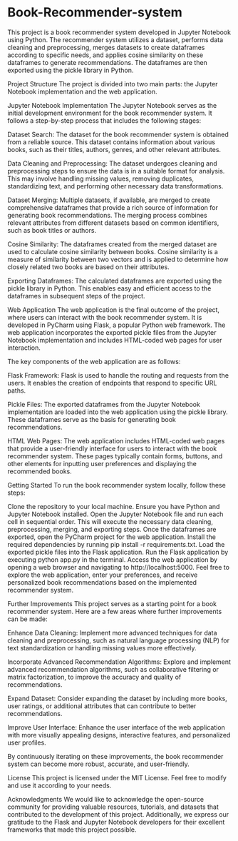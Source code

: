 # Book-Recommender-system

This project is a book recommender system developed in Jupyter Notebook using Python. The recommender system utilizes a dataset, performs data cleaning and preprocessing, merges datasets to create dataframes according to specific needs, and applies cosine similarity on these dataframes to generate recommendations. The dataframes are then exported using the pickle library in Python.

Project Structure
The project is divided into two main parts: the Jupyter Notebook implementation and the web application.

Jupyter Notebook Implementation
The Jupyter Notebook serves as the initial development environment for the book recommender system. It follows a step-by-step process that includes the following stages:

Dataset Search: The dataset for the book recommender system is obtained from a reliable source. This dataset contains information about various books, such as their titles, authors, genres, and other relevant attributes.

Data Cleaning and Preprocessing: The dataset undergoes cleaning and preprocessing steps to ensure the data is in a suitable format for analysis. This may involve handling missing values, removing duplicates, standardizing text, and performing other necessary data transformations.

Dataset Merging: Multiple datasets, if available, are merged to create comprehensive dataframes that provide a rich source of information for generating book recommendations. The merging process combines relevant attributes from different datasets based on common identifiers, such as book titles or authors.

Cosine Similarity: The dataframes created from the merged dataset are used to calculate cosine similarity between books. Cosine similarity is a measure of similarity between two vectors and is applied to determine how closely related two books are based on their attributes.

Exporting Dataframes: The calculated dataframes are exported using the pickle library in Python. This enables easy and efficient access to the dataframes in subsequent steps of the project.

Web Application
The web application is the final outcome of the project, where users can interact with the book recommender system. It is developed in PyCharm using Flask, a popular Python web framework. The web application incorporates the exported pickle files from the Jupyter Notebook implementation and includes HTML-coded web pages for user interaction.

The key components of the web application are as follows:

Flask Framework: Flask is used to handle the routing and requests from the users. It enables the creation of endpoints that respond to specific URL paths.

Pickle Files: The exported dataframes from the Jupyter Notebook implementation are loaded into the web application using the pickle library. These dataframes serve as the basis for generating book recommendations.

HTML Web Pages: The web application includes HTML-coded web pages that provide a user-friendly interface for users to interact with the book recommender system. These pages typically contain forms, buttons, and other elements for inputting user preferences and displaying the recommended books.

Getting Started
To run the book recommender system locally, follow these steps:

Clone the repository to your local machine.
Ensure you have Python and Jupyter Notebook installed.
Open the Jupyter Notebook file and run each cell in sequential order. This will execute the necessary data cleaning, preprocessing, merging, and exporting steps.
Once the dataframes are exported, open the PyCharm project for the web application.
Install the required dependencies by running pip install -r requirements.txt.
Load the exported pickle files into the Flask application.
Run the Flask application by executing python app.py in the terminal.
Access the web application by opening a web browser and navigating to http://localhost:5000.
Feel free to explore the web application, enter your preferences, and receive personalized book recommendations based on the implemented recommender system.

Further Improvements
This project serves as a starting point for a book recommender system. Here are a few areas where further improvements can be made:

Enhance Data Cleaning: Implement more advanced techniques for data cleaning and preprocessing, such as natural language processing (NLP) for text standardization or handling missing values more effectively.

Incorporate Advanced Recommendation Algorithms: Explore and implement advanced recommendation algorithms, such as collaborative filtering or matrix factorization, to improve the accuracy and quality of recommendations.

Expand Dataset: Consider expanding the dataset by including more books, user ratings, or additional attributes that can contribute to better recommendations.

Improve User Interface: Enhance the user interface of the web application with more visually appealing designs, interactive features, and personalized user profiles.

By continuously iterating on these improvements, the book recommender system can become more robust, accurate, and user-friendly.

License
This project is licensed under the MIT License. Feel free to modify and use it according to your needs.

Acknowledgments
We would like to acknowledge the open-source community for providing valuable resources, tutorials, and datasets that contributed to the development of this project. Additionally, we express our gratitude to the Flask and Jupyter Notebook developers for their excellent frameworks that made this project possible.
